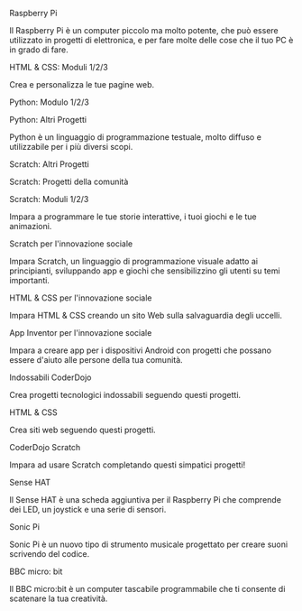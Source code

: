 Raspberry Pi

Il Raspberry Pi è un computer piccolo ma molto potente, che può essere utilizzato in progetti di elettronica, e per fare molte delle cose che il tuo PC è in grado di fare.

HTML & CSS: Moduli 1/2/3

Crea e personalizza le tue pagine web.

Python: Modulo 1/2/3

Python: Altri Progetti

Python è un linguaggio di programmazione testuale, molto diffuso e utilizzabile per i più diversi scopi.

Scratch: Altri Progetti

Scratch: Progetti della comunità

Scratch: Moduli 1/2/3

Impara a programmare le tue storie interattive, i tuoi giochi e le tue animazioni.

Scratch per l'innovazione sociale

Impara Scratch, un linguaggio di programmazione visuale adatto ai principianti, sviluppando app e giochi che sensibilizzino gli utenti su temi importanti.

HTML & CSS per l'innovazione sociale

Impara HTML & CSS creando un sito Web sulla salvaguardia degli uccelli.

App Inventor per l'innovazione sociale

Impara a creare app per i dispositivi Android con progetti che possano essere d'aiuto alle persone della tua comunità.

Indossabili CoderDojo

Crea progetti tecnologici indossabili seguendo questi progetti.

HTML & CSS

Crea siti web seguendo questi progetti.

CoderDojo Scratch

Impara ad usare Scratch completando questi simpatici progetti!

Sense HAT

Il Sense HAT è una scheda aggiuntiva per il Raspberry Pi che comprende dei LED, un joystick e una serie di sensori.

Sonic Pi

Sonic Pi è un nuovo tipo di strumento musicale progettato per creare suoni scrivendo del codice.

BBC micro: bit

Il BBC micro:bit è un computer tascabile programmabile che ti consente di scatenare la tua creatività.